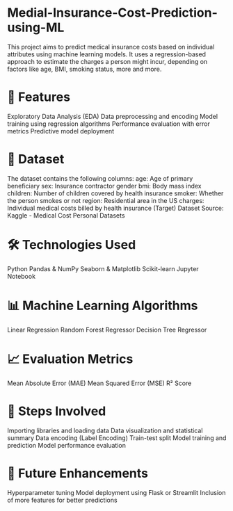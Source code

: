 # Medial-Insurance-Cost-Prediction-using-ML

This project aims to predict medical insurance costs based on individual attributes using machine learning models. It uses a regression-based approach to estimate the charges a person might incur, depending on factors like age, BMI, smoking status, more and more.

# 📌 Features


Exploratory Data Analysis (EDA)
Data preprocessing and encoding
Model training using regression algorithms
Performance evaluation with error metrics
Predictive model deployment

# 📂 Dataset


The dataset contains the following columns:
age: Age of primary beneficiary
sex: Insurance contractor gender
bmi: Body mass index
children: Number of children covered by health insurance
smoker: Whether the person smokes or not
region: Residential area in the US
charges: Individual medical costs billed by health insurance (Target)
Dataset Source: Kaggle - Medical Cost Personal Datasets

# 🛠️ Technologies Used

Python
Pandas & NumPy
Seaborn & Matplotlib
Scikit-learn
Jupyter Notebook

# 📊 Machine Learning Algorithms


Linear Regression
Random Forest Regressor
Decision Tree Regressor

# 📈 Evaluation Metrics


Mean Absolute Error (MAE)
Mean Squared Error (MSE)
R² Score

# 🧪 Steps Involved


Importing libraries and loading data
Data visualization and statistical summary
Data encoding (Label Encoding)
Train-test split
Model training and prediction
Model performance evaluation

# 🧠 Future Enhancements


Hyperparameter tuning
Model deployment using Flask or Streamlit
Inclusion of more features for better predictions

